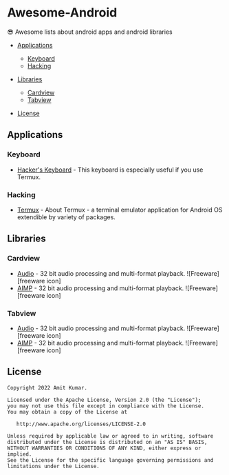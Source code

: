 # Awesome-Android
😎 Awesome lists about android apps and android libraries


<!-- vim-markdown-toc GFM -->

- [Applications](#applications)
  - [Keyboard](#keyboard)
  - [Hacking](#hacking)


- [Libraries](#setup)
  - [Cardview](#cardview)
  - [Tabview](#tabview)
  
- [License](#license)

<!-- vim-markdown-toc -->

## Applications

### Keyboard

- [Hacker's Keyboard](https://github.com/klausw/hackerskeyboard) - This keyboard is especially useful if you use Termux.

### Hacking

- [Termux](https://github.com/termux/termux-app) - About
Termux - a terminal emulator application for Android OS extendible by variety of packages.

## Libraries

### Cardview

- [Audio](http://www.aimp.ru/) - 32 bit audio processing and multi-format playback. ![Freeware][freeware icon]
- [AIMP](http://www.aimp.ru/) - 32 bit audio processing and multi-format playback. ![Freeware][freeware icon]

### Tabview

- [Audio](http://www.aimp.ru/) - 32 bit audio processing and multi-format playback. ![Freeware][freeware icon]
- [AIMP](http://www.aimp.ru/) - 32 bit audio processing and multi-format playback. ![Freeware][freeware icon]

## License


```
Copyright 2022 Amit Kumar.

Licensed under the Apache License, Version 2.0 (the "License");
you may not use this file except in compliance with the License.
You may obtain a copy of the License at

   http://www.apache.org/licenses/LICENSE-2.0

Unless required by applicable law or agreed to in writing, software
distributed under the License is distributed on an "AS IS" BASIS,
WITHOUT WARRANTIES OR CONDITIONS OF ANY KIND, either express or implied.
See the License for the specific language governing permissions and
limitations under the License.
```

